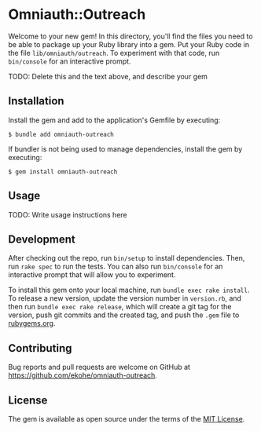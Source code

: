 # Omniauth::Outreach

Welcome to your new gem! In this directory, you'll find the files you need to be able to package up your Ruby library into a gem. Put your Ruby code in the file `lib/omniauth/outreach`. To experiment with that code, run `bin/console` for an interactive prompt.

TODO: Delete this and the text above, and describe your gem

## Installation

Install the gem and add to the application's Gemfile by executing:

    $ bundle add omniauth-outreach

If bundler is not being used to manage dependencies, install the gem by executing:

    $ gem install omniauth-outreach

## Usage

TODO: Write usage instructions here

## Development

After checking out the repo, run `bin/setup` to install dependencies. Then, run `rake spec` to run the tests. You can also run `bin/console` for an interactive prompt that will allow you to experiment.

To install this gem onto your local machine, run `bundle exec rake install`. To release a new version, update the version number in `version.rb`, and then run `bundle exec rake release`, which will create a git tag for the version, push git commits and the created tag, and push the `.gem` file to [rubygems.org](https://rubygems.org).

## Contributing

Bug reports and pull requests are welcome on GitHub at https://github.com/ekohe/omniauth-outreach.

## License

The gem is available as open source under the terms of the [MIT License](https://opensource.org/licenses/MIT).
